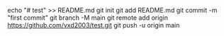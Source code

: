 echo "# test" >> README.md
git init
git add README.md
git commit -m "first commit"
git branch -M main
git remote add origin https://github.com/vxd2003/test.git
git push -u origin main
